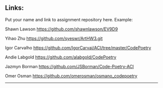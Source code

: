## Links:

Put your name and link to assignment repository here. Example:

Shawn Lawson    https://github.com/shawnlawson/EV9D9

Yihao Zhu       https://github.com/syeswr/ArtHW3.git

Igor Carvalho   https://github.com/IgorCarvai/ACI/tree/master/CodePoetry

Andie Labgold   https://github.com/alabgold/CodePoetry

Jazmyn Borman	https://github.com/JSBorman/Code-Poetry-ACI

Omer Osman https://github.com/omerosman/osmano_codepoetry

----
